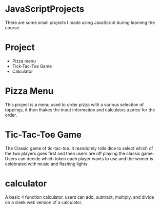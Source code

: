 # JavaScriptProjects
There are some small projects I made using JavaScript during learning the course.

# Project
 - Pizza menu
 - Tick-Tac-Toe Game
 - Calculator

# Pizza Menu
This project is a menu used to order pizza with a various selection of toppings, it then thakes the input information and calculates a price for the order.

# Tic-Tac-Toe Game
The Classic game of tic-tac-toe. It reandomly rolls dice to select which of the two players goes first and then users are off playing the classic game. Users can decide which token each player wants to use and the winner is celebrated with music and flashing lights.

# calculator
A basic 4 function calculator. users can add, subtract, multiply, and divide on a sleek web version of a calculator.
